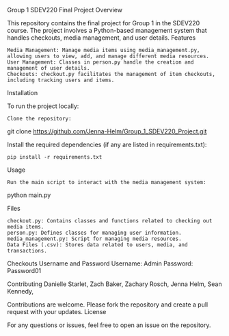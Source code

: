 Group 1 SDEV220 Final Project
Overview

This repository contains the final project for Group 1 in the SDEV220 course. The project involves a Python-based management system that handles checkouts, media management, and user details.
Features

    Media Management: Manage media items using media_management.py, allowing users to view, add, and manage different media resources.
    User Management: Classes in person.py handle the creation and management of user details.
    Checkouts: checkout.py facilitates the management of item checkouts, including tracking users and items.

Installation

To run the project locally:

    Clone the repository:

  git clone https://github.com/Jenna-Helm/Group_1_SDEV220_Project.git

Install the required dependencies (if any are listed in requirements.txt):

    pip install -r requirements.txt

Usage

    Run the main script to interact with the media management system:

  python main.py

    

Files

    checkout.py: Contains classes and functions related to checking out media items.
    person.py: Defines classes for managing user information.
    media_management.py: Script for managing media resources.
    Data Files (.csv): Stores data related to users, media, and transactions.

Checkouts Username and Password
    Username: Admin 
    Password: Password01


    
Contributing
Danielle Starlet,
Zach Baker,
Zachary Rosch,
Jenna Helm,
Sean Kennedy,

Contributions are welcome. Please fork the repository and create a pull request with your updates.
License



For any questions or issues, feel free to open an issue on the repository.
